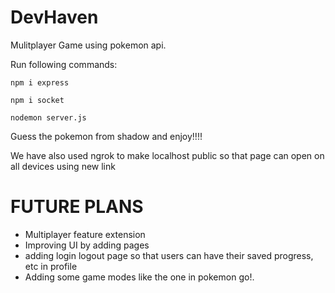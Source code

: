# DevHaven
Mulitplayer Game using pokemon api.

Run following commands: 

`npm i express`

`npm i socket`

`nodemon server.js`

Guess the pokemon from shadow and enjoy!!!!

We have also used ngrok to make localhost public so that page can open on all devices using new link

# FUTURE PLANS
- Multiplayer feature extension
- Improving UI by adding pages
- adding login logout page so that users can have their saved progress, etc in profile
- Adding some game modes like the one in pokemon go!.
